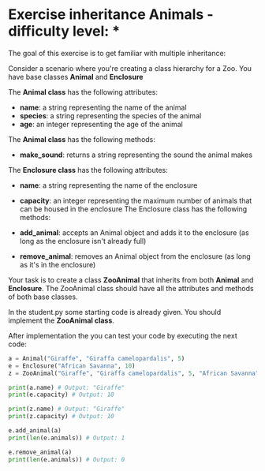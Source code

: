 # Exercise inheritance Animals - difficulty level: *
The goal of this exercise is to get familiar with multiple inheritance:

Consider a scenario where you're creating a class hierarchy for a Zoo. You have base classes **Animal** and **Enclosure**

The **Animal class** has the following attributes:

- **name**: a string representing the name of the animal
- **species**: a string representing the species of the animal
- **age**: an integer representing the age of the animal

The **Animal class** has the following methods:

- **make_sound**: returns a string representing the sound the animal makes

The **Enclosure class** has the following attributes:

- **name**: a string representing the name of the enclosure
- **capacity**: an integer representing the maximum number of animals that can be housed in the enclosure
The Enclosure class has the following methods:

- **add_animal**: accepts an Animal object and adds it to the enclosure (as long as the enclosure isn't already full)
- **remove_animal**: removes an Animal object from the enclosure (as long as it's in the enclosure)

Your task is to create a class **ZooAnimal** that inherits from both **Animal** and **Enclosure**. The ZooAnimal class should have all the attributes and methods of both base classes.

In the student.py some starting code is already given. You should implement the **ZooAnimal class**.

After implementation the you can test your code by executing the next code:
```python 
a = Animal("Giraffe", "Giraffa camelopardalis", 5)
e = Enclosure("African Savanna", 10)
z = ZooAnimal("Giraffe", "Giraffa camelopardalis", 5, "African Savanna", 10)

print(a.name) # Output: "Giraffe"
print(e.capacity) # Output: 10

print(z.name) # Output: "Giraffe"
print(z.capacity) # Output: 10

e.add_animal(a)
print(len(e.animals)) # Output: 1

e.remove_animal(a)
print(len(e.animals)) # Output: 0

